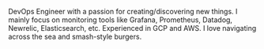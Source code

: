 DevOps Engineer with a passion for creating/discovering new things. I mainly focus on monitoring tools like Grafana, Prometheus, Datadog, Newrelic, Elasticsearch, etc. Experienced in GCP and AWS. I love navigating across the sea and smash-style burgers. 
